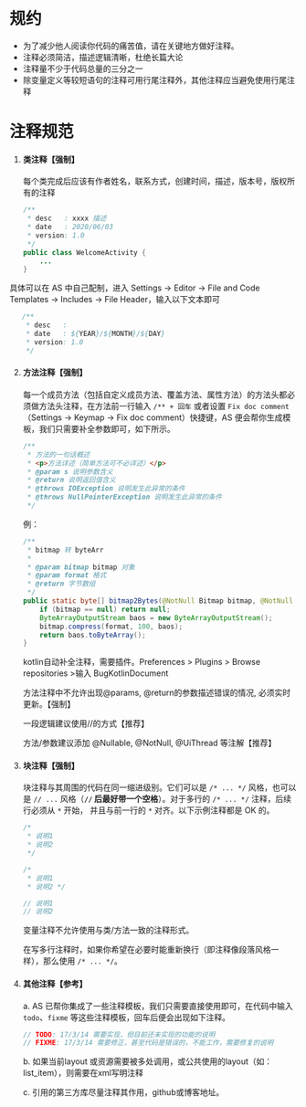 # 规约

- 为了减少他人阅读你代码的痛苦值，请在关键地方做好注释。
- 注释必须简洁，描述逻辑清晰，杜绝长篇大论
- 注释量不少于代码总量的三分之一
- 除变量定义等较短语句的注释可用行尾注释外，其他注释应当避免使用行尾注释



# 注释规范

1. #### 类注释【强制】

   每个类完成后应该有作者姓名，联系方式，创建时间，描述，版本号，版权所有的注释

   ```java
   /**
    * desc   : xxxx 描述
    * date   : 2020/06/03
    * version: 1.0
    */
   public class WelcomeActivity {
       ...
   }
   ```
   

具体可以在 AS 中自己配制，进入 Settings -> Editor -> File and Code Templates -> Includes -> File Header，输入以下文本即可

```java
   /**
    * desc   :
    * date   : ${YEAR}/${MONTH}/${DAY}
    * version: 1.0
    */
```

   

2. #### 方法注释【强制】

   每一个成员方法（包括自定义成员方法、覆盖方法、属性方法）的方法头都必须做方法头注释，在方法前一行输入 `/** + 回车` 或者设置 `Fix doc comment`（Settings -> Keymap -> Fix doc comment）快捷键，AS 便会帮你生成模板，我们只需要补全参数即可，如下所示。

   ```java
   /**
    * 方法的一句话概述
    * <p>方法详述（简单方法可不必详述）</p>
    * @param s 说明参数含义
    * @return 说明返回值含义
    * @throws IOException 说明发生此异常的条件
    * @throws NullPointerException 说明发生此异常的条件
    */
   ```

   例：

   ```java
   /**
    * bitmap 转 byteArr
    *
    * @param bitmap bitmap 对象
    * @param format 格式
    * @return 字节数组
    */
   public static byte[] bitmap2Bytes(@NotNull Bitmap bitmap, @NotNull CompressFormat format) {
       if (bitmap == null) return null;
       ByteArrayOutputStream baos = new ByteArrayOutputStream();
       bitmap.compress(format, 100, baos);
       return baos.toByteArray();
   }
   ```

   kotlin自动补全注释，需要插件。Preferences  >  Plugins > Browse repositories >输入 BugKotlinDocument

   方法注释中不允许出现@params, @return的参数描述错误的情况, 必须实时更新。【强制】

   一段逻辑建议使用//的方式【推荐】

   方法/参数建议添加 @Nullable, @NotNull, @UiThread 等注解【推荐】

   

3. #### 块注释【强制】

   块注释与其周围的代码在同一缩进级别。它们可以是 `/* ... */` 风格，也可以是 `// ...` 风格（**`//` 后最好带一个空格**）。对于多行的 `/* ... */` 注释，后续行必须从 `*` 开始， 并且与前一行的 `*` 对齐。以下示例注释都是 OK 的。

   ```java
   /*
    * 说明1
    * 说明2
    */
   
   /* 
    * 说明1
    * 说明2 */
   
   // 说明1
   // 说明2
   ```

   变量注释不允许使用与类/方法一致的注释形式。

   在写多行注释时，如果你希望在必要时能重新换行（即注释像段落风格一样），那么使用 `/* ... */`。

   

4. #### 其他注释【参考】

   a. AS 已帮你集成了一些注释模板，我们只需要直接使用即可，在代码中输入 `todo`、`fixme` 等这些注释模板，回车后便会出现如下注释。

   ```java
   // TODO: 17/3/14 需要实现，但目前还未实现的功能的说明
   // FIXME: 17/3/14 需要修正，甚至代码是错误的，不能工作，需要修复的说明
   ```

   b. 如果当前layout 或资源需要被多处调用，或公共使用的layout（如：list_item），则需要在xml写明注释

   c. 引用的第三方库尽量注释其作用，github或博客地址。
